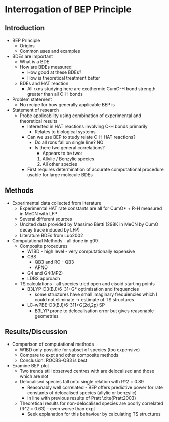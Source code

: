 # Interrogation of BEP Principle

## Introduction

* BEP Principle
  - Origins
  - Common uses and examples
* BDEs are important
  - What is a BDE
  - How are BDEs measured
    + How good at these BDEs?
    + How is theoretical treatment better
  - BDEs and HAT reaction
    - All rxns studying here are exothermic CumO-H bond strength greater than all C-H bonds
* Problem statement
  - No recipe for how generally applicable BEP is
* Statement of research
  - Probe applicability using combination of experimental and theoretical results
    + Interested in HAT reactions involving C-H bonds primarily
      * Relates to biological systems
    + Can we use BEP to study relate C-H HAT reactions?
      * Do all rxns fall on single line? NO
      * Is there two general correlations?
        - Appears to be two:
        1) Allylic / Benzylic species
        2) All other species
    - First requires determination of accurate computational procedure usable for large molecule BDEs

## Methods
* Experimental data collected from literature
  - Experimental HAT rate constants are all for CumO* + R-H measured in MeCN with LFP
  - Several different sources
  - Uncited data provided by Massimo Bietti (298K in MeCN by CumO decay trace induced by LFP)
  - Literature BDEs from Luo2002
* Computational Methods - all done in g09
  - Composite procedures
    + W1BD - high level - very computationally expensive
    + CBS
      * QB3 and RO - QB3
      * APNO
    + G4 and G4(MP2)
    + LDBS approach
  - TS calculations - all species tried open and cisoid starting points
    + B3LYP-D3(BJ)/6-31+G* optimisation and frequencies
      * some structures have small imaginary frequiencies which I could not eliminate -> estimate of TS structures
    + LC-wPBE-D3(BJ)/6-311+G(2d,2p) SP
      * B3LYP prone to delocalisation error but gives reasonable geometries

## Results/Discussion
  * Comparison of computational methods
    - W1BD only possible for subset of species (too expensive)
    - Compare to expt and other composite methods
    - Conclusion: ROCBS-QB3 is best
  * Examine BEP plot
    - Two trends still observed centres with are delocalised and those which are not
    - Delocalised species fall onto single relation with R^2 = 0.89
      * Reasonably well correlated - BEP offers predictive power for rate constants of delocalised species (allylic or benzylic)
      * In line with previous results of Pratt \cite{Pratt2003}
    - Theoretical results for non-delocalised species are poorly correlated (R^2 = 0.63) - even worse than expt
      * Seek explanation for this behaviour by calculating TS structures
